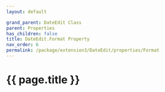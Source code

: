 ```yaml
---
layout: default

grand_parent: DateEdit Class
parent: Properties
has_children: false
title: DateEdit.Format Property
nav_order: 6
permalink: /package/extension3/DateEdit/properties/Format
---
```

# {{ page.title }}
